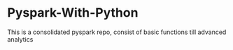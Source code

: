 # Pyspark-With-Python

This is a consolidated pyspark repo, consist of basic functions till advanced analytics